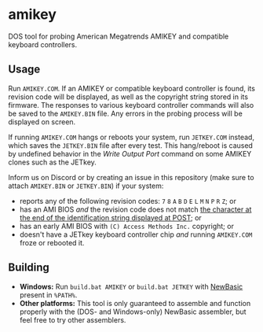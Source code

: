 amikey
======
DOS tool for probing American Megatrends AMIKEY and compatible keyboard controllers.

Usage
-----
Run `AMIKEY.COM`. If an AMIKEY or compatible keyboard controller is found, its revision code will be displayed, as well as the copyright string stored in its firmware. The responses to various keyboard controller commands will also be saved to the `AMIKEY.BIN` file. Any errors in the probing process will be displayed on screen.

If running `AMIKEY.COM` hangs or reboots your system, run `JETKEY.COM` instead, which saves the `JETKEY.BIN` file after every test. This hang/reboot is caused by undefined behavior in the *Write Output Port* command on some AMIKEY clones such as the JETkey.

Inform us on Discord or by creating an issue in this repository (make sure to attach `AMIKEY.BIN` or `JETKEY.BIN`) if your system:

* reports any of the following revision codes: `7` `8` `A` `B` `D` `E` `L` `M` `N` `P` `R` `Z`; or
* has an AMI BIOS *and* the revision code does not match [the character at the end of the identification string displayed at POST](postkbc.png); or
* has an early AMI BIOS with `(C) Access Methods Inc.` copyright; or
* doesn't have a JETkey keyboard controller chip *and* running `AMIKEY.COM` froze or rebooted it.

Building
--------
* **Windows:** Run `build.bat AMIKEY` or `build.bat JETKEY` with [NewBasic](http://www.fysnet.net/newbasic.htm) present in `%PATH%`.
* **Other platforms:** This tool is only guaranteed to assemble and function properly with the (DOS- and Windows-only) NewBasic assembler, but feel free to try other assemblers.
